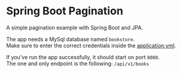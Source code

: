 # Spring Boot Pagination
A simple pagination example with Spring Boot and JPA.

The app needs a MySql database named `bookstore`.  
Make sure to enter the correct credentials inside the [application.yml](src/main/resources/application.yml).

If you've run the app successfully, it should start on port `8080`.  
The one and only endpoint is the following: `/api/v1/books`